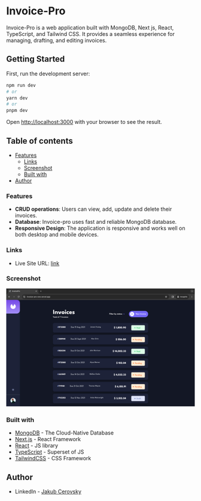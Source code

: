 # Invoice-Pro

Invoice-Pro is a web application built with MongoDB, Next js, React, TypeScript, and Tailwind CSS. It provides a seamless experience for managing, drafting, and editing invoices. 

## Getting Started

First, run the development server:

```bash
npm run dev
# or
yarn dev
# or
pnpm dev
```

Open [http://localhost:3000](http://localhost:3000) with your browser to see the result.

## Table of contents

- [Features](#features)
  - [Links](#links)
  - [Screenshot](#screenshot)
  - [Built with](#built-with)
- [Author](#author)

### Features

- **CRUD operations**: Users can view, add, update and delete their invoices.
- **Database**: Invoice-pro uses fast and reliable MongoDB database.
- **Responsive Design**: The application is responsive and works well on both desktop and mobile devices.

### Links

- Live Site URL: [link](https://invoice-pro-git-main-jcerovsky.vercel.app/)

### Screenshot

![Screenshot](<./public/screenshots/home-page-screenshot.png>)

### Built with    

- [MongoDB](https://www.mongodb.com/) - The Cloud-Native Database
- [Next.js](https://nextjs.org/) - React Framework
- [React](https://reactjs.org/) - JS library
- [TypeScript](https://www.typescriptlang.org/) - Superset of JS
- [TailwindCSS](https://tailwindcss.com/) - CSS Framework

## Author

- LinkedIn - [Jakub Cerovsky](https://www.linkedin.com/in/jakub-cerovsky-288161173/)
